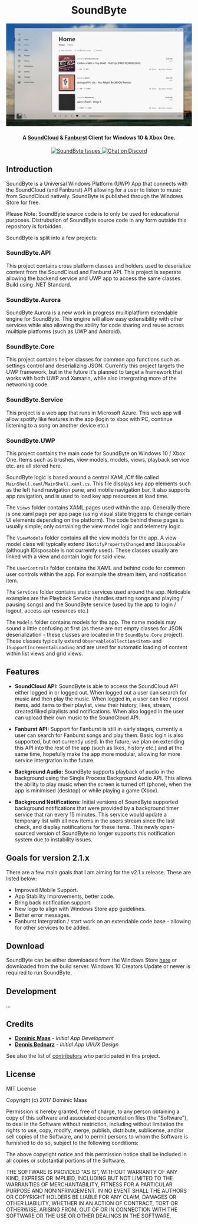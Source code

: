 
<h1 align="center">
SoundByte
</h1>

<img src="SoundByte.UWP/Assets/Screenshots/mainpage.png" alt="SoundByte Screenshot">

<h4 align="center">A <a href="https://soundcloud.com/" target="_blank">SoundCloud</a> &amp; <a href="https://fanburst.com/" target="_blank">Fanburst</a> Client for Windows 10 &amp; Xbox One.</h4>

<p align="center">
    <a href="https://github.com/DominicMaas/SoundByte/issues">
        <img src="https://img.shields.io/github/issues/dominicmaas/soundbyte.svg" alt="SoundByte Issues">
    </a>
    <a href="https://discord.gg/tftSadE">
        <img src="https://img.shields.io/discord/333524708463214594.svg" alt="Chat on Discord">
    </a>
</p>

## Introduction
SoundByte is a Universal Windows Platform (UWP) App that connects with the SoundCloud (and Fanburst) API allowing for a user to listen to music from SoundCloud natively. SoundByte is published through the Windows Store for free.

Please Note: SoundByte source code is to only be used for educational purposes. Distrubution of SoundByte source code in any form outside this repository is forbidden.

SoundByte is split into a few projects:

### SoundByte.API

This project contains cross platform classes and holders used to deserialize content from the SoundCloud and Fanburst API. This project is seperate allowing the backend service and UWP app to access the same classes. Build using .NET Standard.

### SoundByte.Aurora

SoundByte Aurora is a new work in progress muiltiplatform extendable engine for SoundByte. This engine will allow easy extensibility with other services while also allowing the ability for code sharing and reuse across muiltiple platforms (such as UWP and Android).

### SoundByte.Core

This project contains helper classes for common app functions such as settings control and deserializing JSON. Currently this project targets the UWP framework, but in the future it's planned to target a framework that works with both UWP and Xamarin, while also intergrating more of the networking code.

### SoundByte.Service

This project is a web app that runs in Microsoft Azure. This web app will allow spotify like features in the app (login to xbox with PC, continue listening to a song on another device etc.)

### SoundByte.UWP

This project contains the main code for SoundByte on Windows 10 / Xbox One. Items such as brushes, view models, models, views, playback service etc. are all stored here.

SoundByte logic is based around a central XAML/C# file called `MainShell.xaml`/`MainShell.xaml.cs`. This file displays key app elements such as the left hand navigation pane, and mobile navigation bar. It also supports app navigation, and is used to load key app resources at load time.

The `Views` folder contains XAML pages used within the app. Generally there is one xaml page per app page (using visual state triggers to change certain UI elements depending on the platform). The code behind these pages is usually simple, only containing the view model logic and telemetry logic.

The `ViewModels` folder contains all the view models for the app. A view model class will typically extend `INotifyPropertyChanged` and `IDisposable` (although IDisposable is not currently used). These classes usually are linked with a view and contain logic for said view.

The `UserControls` folder contains the XAML and behind code for common user controls within the app. For example the stream item, and notification item.

The `Services` folder contains static services used around the app. Noticable examples are the Playback Service (handles starting songs and playing / pausing songs) and the SoundByte service (used by the app to login / logout, access api resources etc.)

The `Models` folder contains models for the app. The name models may sound a little confusing at first (as these are not empty classes for JSON deserialization - these classes are located in the `SoundByte.Core` project). These classes typically extend `ObservableCollection<item>` and `ISupportIncrementalLoading` and are used for automatic loading of content within list views and grid views.


## Features
- **SoundCloud API:** SoundByte is able to access the SoundCloud API either logged in or logged out. When logged out a user can serarch for music and then play the music. When logged in, a user can like / repost items, add items to their playlist, view their history, likes, stream, created/liked playlists and notifications. When also logged in the user can upload their own music to the SoundCloud API.

- **Fanburst API:** Support for Fanburst is still in early stages, currently a user can search for Fanburst songs and play them. Basic login is also supported, but not currently used. In the future, we plan on extending this API into the rest of the app (such as likes, history etc.) and at the same time, hopefully make the app more modular, allowing for more service intergration in the future.

- **Background Audio:** SoundByte supports playback of audio in the background using the Single Process Background Audio API. This allows the ability to play music when the screen is turned off (phone), when the app is minimised (desktop) or while playing a game (Xbox).

- **Background Notifications:** Initial versions of SoundByte supported background notifications that were provided by a background timer service that ran every 15 minutes. This service would update a temporary list with all new items in the users stream since the last check, and display notifications for these items. This newly open-sourced version of SoundByte no longer supports this notification system due to instability issues. 

## Goals for version 2.1.x
There are a few main goals that I am aiming for the v2.1.x release. These are listed below:
- Improved Mobile Support.
- App Stability Improvements, better code.
- Bring back notification support.
- New logo to align with Windows Store app guidelines.
- Better error messages.
- Fanburst Intergration / start work on an extendable code base - allowing for other services to be added.

## Download
SoundByte can be either downloaded from the Windows Store [here](https://www.microsoft.com/store/apps/9nblggh4xbjg) or downloaded from the build server. Windows 10 Creators Update or newer is required to run SoundByte.

## Development
...

## Credits

- **[Dominic Maas](https://twitter.com/dominicjmaas)**  - *Initial App Development*
- **[Dennis Bednarz](https://twitter.com/DennisBednarz)**  - *Initial App UI/UX Design*

See also the list of [contributors](https://github.com/DominicMaas/SoundByte/contributors) who participated in this project.

## License
MIT License

Copyright (c) 2017 Dominic Maas

Permission is hereby granted, free of charge, to any person obtaining a copy
of this software and associated documentation files (the "Software"), to deal
in the Software without restriction, including without limitation the rights
to use, copy, modify, merge, publish, distribute, sublicense, and/or sell
copies of the Software, and to permit persons to whom the Software is
furnished to do so, subject to the following conditions:

The above copyright notice and this permission notice shall be included in all
copies or substantial portions of the Software.

THE SOFTWARE IS PROVIDED "AS IS", WITHOUT WARRANTY OF ANY KIND, EXPRESS OR
IMPLIED, INCLUDING BUT NOT LIMITED TO THE WARRANTIES OF MERCHANTABILITY,
FITNESS FOR A PARTICULAR PURPOSE AND NONINFRINGEMENT. IN NO EVENT SHALL THE
AUTHORS OR COPYRIGHT HOLDERS BE LIABLE FOR ANY CLAIM, DAMAGES OR OTHER
LIABILITY, WHETHER IN AN ACTION OF CONTRACT, TORT OR OTHERWISE, ARISING FROM,
OUT OF OR IN CONNECTION WITH THE SOFTWARE OR THE USE OR OTHER DEALINGS IN THE
SOFTWARE.
